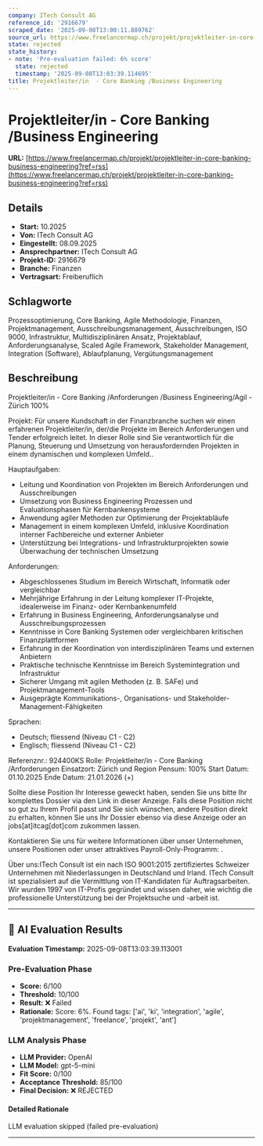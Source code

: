 ```yaml
---
company: ITech Consult AG
reference_id: '2916679'
scraped_date: '2025-09-08T13:00:11.889762'
source_url: https://www.freelancermap.ch/projekt/projektleiter-in-core-banking-business-engineering?ref=rss
state: rejected
state_history:
- note: 'Pre-evaluation failed: 6% score'
  state: rejected
  timestamp: '2025-09-08T13:03:39.114695'
title: Projektleiter/in  - Core Banking /Business Engineering
---
```



# Projektleiter/in  - Core Banking /Business Engineering
**URL:** [https://www.freelancermap.ch/projekt/projektleiter-in-core-banking-business-engineering?ref=rss](https://www.freelancermap.ch/projekt/projektleiter-in-core-banking-business-engineering?ref=rss)
## Details
- **Start:** 10.2025
- **Von:** ITech Consult AG
- **Eingestellt:** 08.09.2025
- **Ansprechpartner:** ITech Consult AG
- **Projekt-ID:** 2916679
- **Branche:** Finanzen
- **Vertragsart:** Freiberuflich

## Schlagworte
Prozessoptimierung, Core Banking, Agile Methodologie, Finanzen, Projektmanagement, Ausschreibungsmanagement, Ausschreibungen, ISO 9000, Infrastruktur, Multidisziplinären Ansatz, Projektablauf, Anforderungsanalyse, Scaled Agile Framework, Stakeholder Management, Integration (Software), Ablaufplanung, Vergütungsmanagement

## Beschreibung
Projektleiter/in - Core Banking /Anforderungen /Business Engineering/Agil - Zürich 100%

Projekt: Für unsere Kundschaft in der Finanzbranche suchen wir einen erfahrenen Projektleiter/in, der/die Projekte im Bereich Anforderungen und Tender erfolgreich leitet. In dieser Rolle sind Sie verantwortlich für die Planung, Steuerung und Umsetzung von herausfordernden Projekten in einem dynamischen und komplexen Umfeld..

Hauptaufgaben:

- Leitung und Koordination von Projekten im Bereich Anforderungen und Ausschreibungen
- Umsetzung von Business Engineering Prozessen und Evaluationsphasen für Kernbankensysteme
- Anwendung agiler Methoden zur Optimierung der Projektabläufe
- Management in einem komplexen Umfeld, inklusive Koordination interner Fachbereiche und externer Anbieter
- Unterstützung bei Integrations- und Infrastrukturprojekten sowie Überwachung der technischen Umsetzung

Anforderungen:
- Abgeschlossenes Studium im Bereich Wirtschaft, Informatik oder vergleichbar
- Mehrjährige Erfahrung in der Leitung komplexer IT-Projekte, idealerweise im Finanz- oder Kernbankenumfeld
- Erfahrung in Business Engineering, Anforderungsanalyse und Ausschreibungsprozessen
- Kenntnisse in Core Banking Systemen oder vergleichbaren kritischen Finanzplattformen
- Erfahrung in der Koordination von interdisziplinären Teams und externen Anbietern
- Praktische technische Kenntnisse im Bereich Systemintegration und Infrastruktur
- Sicherer Umgang mit agilen Methoden (z. B. SAFe) und Projektmanagement-Tools
- Ausgeprägte Kommunikations-, Organisations- und Stakeholder-Management-Fähigkeiten

Sprachen:

- Deutsch; fliessend (Niveau C1 - C2)
- Englisch; fliessend (Niveau C1 - C2)

Referenznr.: 924400KS
Rolle: Projektleiter/in - Core Banking /Anforderungen
Einsatzort: Zürich und Region
Pensum: 100%
Start Datum: 01.10.2025
Ende Datum: 21.01.2026 (+)

Sollte diese Position Ihr Interesse geweckt haben, senden Sie uns bitte Ihr komplettes Dossier via den Link in dieser Anzeige. Falls diese Position nicht so gut zu Ihrem Profil passt und Sie sich wünschen, andere Position direkt zu erhalten, können Sie uns Ihr Dossier ebenso via diese Anzeige oder an jobs[at]itcag[dot]com zukommen lassen.

Kontaktieren Sie uns für weitere Informationen über unser Unternehmen, unsere Positionen oder unser attraktives Payroll-Only-Programm: .

Über uns:ITech Consult ist ein nach ISO 9001:2015 zertifiziertes Schweizer Unternehmen mit Niederlassungen in Deutschland und Irland. ITech Consult ist spezialisiert auf die Vermittlung von IT-Kandidaten für Auftragsarbeiten. Wir wurden 1997 von IT-Profis gegründet und wissen daher, wie wichtig die professionelle Unterstützung bei der Projektsuche und -arbeit ist.

---

## 🤖 AI Evaluation Results

**Evaluation Timestamp:** 2025-09-08T13:03:39.113001

### Pre-Evaluation Phase
- **Score:** 6/100
- **Threshold:** 10/100
- **Result:** ❌ Failed
- **Rationale:** Score: 6%. Found tags: ['ai', 'ki', 'integration', 'agile', 'projektmanagement', 'freelance', 'projekt', 'ant']

### LLM Analysis Phase
- **LLM Provider:** OpenAI
- **LLM Model:** gpt-5-mini
- **Fit Score:** 0/100
- **Acceptance Threshold:** 85/100
- **Final Decision:** ❌ REJECTED

#### Detailed Rationale
LLM evaluation skipped (failed pre-evaluation)

---
